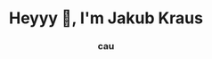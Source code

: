 <h1 align="center">Heyyy 👋, I'm Jakub Kraus</h1>
<h3 align="center">cau</h3>

<p align="left">
</p>
